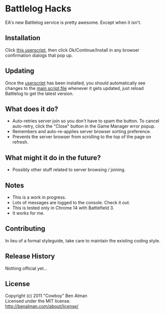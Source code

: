 # Battlelog Hacks

EA's new Battlelog service is pretty awesome. Except when it isn't.

## Installation

[mainscript]: https://raw.github.com/cowboy/battlelog-hacks/master/dist/battlelog-hacks.js
[userscript]: https://raw.github.com/cowboy/battlelog-hacks/master/dist/battlelog-hacks.user.js

Click [this userscript][userscript], then click Ok/Continue/Install in any browser confirmation dialogs that pop up.

## Updating

Once the [userscript][userscript] has been installed, you should automatically see changes to the [main script file][mainscript] whenever it gets updated, just reload Battlelog to get the latest version.

## What does it do?

* Auto-retries server join so you don't have to spam the button. To cancel auto-retry, click the "Close" button in the Game Manager error popup.
* Remembers and auto-re-applies server browser sorting preference.
* Prevents the server browser from scrolling to the top of the page on refresh.

## What might it do in the future?

* Possibly other stuff related to server browsing / joining.

## Notes

* This is a work in progress.
* Lots of messages are logged to the console. Check it out.
* This is tested only in Chrome 14 with Battlefield 3.
* It works for me.

## Contributing
In lieu of a formal styleguide, take care to maintain the existing coding style.

## Release History
Nothing official yet...

## License
Copyright (c) 2011 "Cowboy" Ben Alman  
Licensed under the MIT license.  
<http://benalman.com/about/license/>